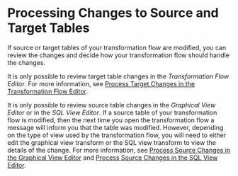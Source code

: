 <!-- loio705292c01e5b41468d8d73b473599beb -->

# Processing Changes to Source and Target Tables

If source or target tables of your transformation flow are modified, you can review the changes and decide how your transformation flow should handle the changes.

It is only possible to review target table changes in the *Transformation Flow Editor*. For more information, see [Process Target Changes in the Transformation Flow Editor](process-target-changes-in-the-transformation-flow-editor-75ab3ef.md).

It is only possible to review source table changes in the *Graphical View Editor* or in the *SQL View Editor*. If a source table of your transformation flow is modified, then the next time you open the transformation flow a message will inform you that the table was modified. However, depending on the type of view used by the transformation flow, you will need to either edit the graphical view transform or the SQL view transform to view the details of the change. For more information, see [Process Source Changes in the Graphical View Editor](process-source-changes-in-the-graphical-view-editor-098ada1.md) and [Process Source Changes in the SQL View Editor](process-source-changes-in-the-sql-view-editor-74e6002.md).


